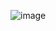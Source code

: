 ![image](https://github.com/ilrexho2011/Project-EULER-Possible-Solutions-Problems-401_to_500/assets/61479363/6a42edb1-d09d-4635-bb58-00e1929bc4ba)

